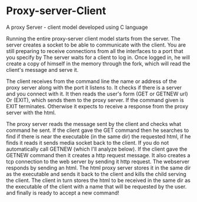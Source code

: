 # Proxy-server-Client
A proxy Server - client model developed using C language


Running the entire proxy-server client model starts from the server.
The server creates a socket to be able to communicate with the client. You are still preparing to receive connections from all the interfaces to a port that you specify by
The server waits for a client to log in. Once logged in, he will create a copy of himself in the memory through the fork, which will read the client's message and serve it.

The client receives from the command line the name or address of the proxy server along with the port it listens to. It checks if there is a server and you connect with it.
It then reads the user's form (GET or GETNEW url)
Or (EXIT), which sends them to the proxy server. If the command given is EXIT terminates. Otherwise it expects to receive a response from the proxy server with the html.

The proxy server reads the message sent by the client and checks what command he sent. If the client gave the GET command then he searches to find if there is near the executable (in the same dir) the requested html, if he finds it reads it sends media socket back to the client. If you do not automatically call GETNEW (which I'll analyze below). If the client gave the GETNEW command then it creates a http request message.
It also creates a tcp connection to the web server by sending it http request.
The webserver responds by sending an html. The html proxy server stores it in the same dir as the executable and sends it back to the client and kills the child serving the client.
The client in turn stores the html to be received in the same dir as the executable of the client with a name that will be requested by the user. and finally is ready to accept a new command!
